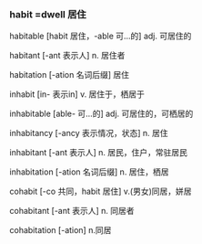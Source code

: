 ### habit =dwell 居住

habitable [habit 居住，-able 可...的] adj. 可居住的

habitant [-ant 表示人] n. 居住者

habitation [-ation 名词后缀] 居住

inhabit [in- 表示in] v. 居住于，栖居于

inhabitable [able- 可...的] adj. 可居住的，可栖居的

inhabitancy [-ancy 表示情况，状态] n. 居住

inhabitant [-ant 表示人] n. 居民，住户，常驻居民

inhabitation [-ation 名词后缀] n. 居住，栖居

cohabit [-co 共同，habit 居住] v.(男女)同居，姘居

cohabitant [-ant 表示人] n. 同居者

cohabitation [-ation] n.同居
